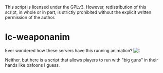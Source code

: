 This script is licensed under the GPLv3. However, redistribution of this script, in whole or in part, is strictly prohibited without the explicit written permission of the author.

# lc-weaponanim
 
Ever wondered how these servers have this running animation? 
![t](https://i.ibb.co/b5291Mc/opera-Ez-Hm56sq-Bd.png)

Neither, but here is a script that allows players to run with "big guns" in their hands like bafoons I guess.
